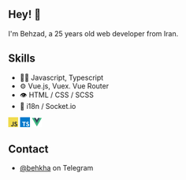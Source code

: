 ## Hey! 👋
I'm Behzad, a 25 years old web developer from Iran.

## Skills
- 👨‍💻 Javascript, Typescript
- ⚙️ Vue.js, Vuex. Vue Router
- 👁️ HTML / CSS / SCSS
- 💽 i18n / Socket.io

<code><img height="20" alt="javascript" src="https://raw.githubusercontent.com/github/explore/80688e429a7d4ef2fca1e82350fe8e3517d3494d/topics/javascript/javascript.png"></code>
<code><img height="20" alt="typescript" src="https://raw.githubusercontent.com/github/explore/80688e429a7d4ef2fca1e82350fe8e3517d3494d/topics/typescript/typescript.png"></code>
<code><img height="20" alt="vue" src="https://raw.githubusercontent.com/github/explore/80688e429a7d4ef2fca1e82350fe8e3517d3494d/topics/vue/vue.png"></code>

## Contact
- [@behkha](https://t.me/behkha) on Telegram
